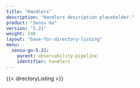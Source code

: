 ```yaml
---
title: "Handlers"
description: "Handlers description placeholder."
product: "Sensu Go"
version: "5.21"
weight: 140
layout: "base-for-directory-listing"
menu:
  sensu-go-5.21:
    parent: observability-pipeline
    identifier: handlers
---
```


{{< directoryListing >}}
